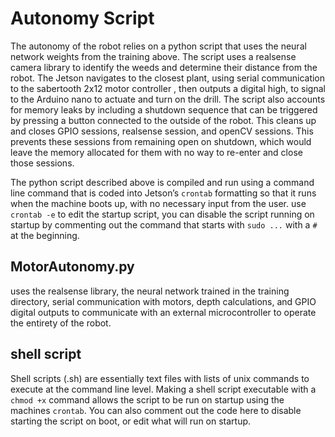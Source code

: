 # Autonomy Script 
The autonomy of the robot relies on a python script that uses the neural network weights from the training above. The script uses a realsense camera library to identify the weeds and determine their distance from the robot. The Jetson navigates to the closest plant, using serial communication to the sabertooth 2x12 motor controller , then outputs a digital high, to signal to the Arduino nano to actuate and turn on the drill. The script also accounts for memory leaks by including a shutdown sequence that can be triggered by pressing a button connected to the outside of the robot. This cleans up and closes GPIO sessions, realsense session, and openCV sessions. This prevents these sessions from remaining open on shutdown, which would leave the memory allocated for them with no way to re-enter and close those sessions. 

The python script described above is compiled and run using a command line command that is coded into Jetson’s `crontab` formatting so that it runs when the machine boots up, with no necessary input from the user. 
use `crontab -e` to edit the startup script, you can disable the script running on startup by commenting out the command that starts with `sudo ...` with a `#` at the beginning.

## MotorAutonomy.py 
uses the realsense library, the neural network trained in the training directory, serial communication with motors, depth calculations, and GPIO digital outputs to communicate with an external microcontroller to operate the entirety of the robot. 

## shell script 
Shell scripts (.sh) are essentially text files with lists of unix commands to execute at the command line level. Making a shell script executable with a `chmod +x` command allows the script to be run on startup using the machines `crontab`.
You can also comment out the code here to disable starting the script on boot, or edit what will run on startup. 
